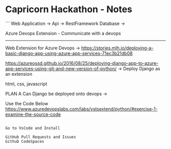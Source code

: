 # Capricorn Hackathon - Notes


´´´
Web Application -> 
Api -> RestFramework
Database -> 

Azure Devops Extension - Communicate with a devops 
___________________________________________

Web Extension for Azure Devops -> https://stories.mlh.io/deploying-a-basic-django-app-using-azure-app-services-71ec3b21db08

https://azureossd.github.io/2016/08/25/deploying-django-app-to-azure-app-services-using-git-and-new-version-of-python/ -> Deploy Django as an extension


html, css, javascript

PLAN A
Can Django be deployed onto devops ->

Use the Code Below
https://www.azuredevopslabs.com/labs/vstsextend/python/#exercise-1-examine-the-source-code

```

Go to VsCode and Install

GitHub Pull Requests and Issues
Github CodeSpaces





